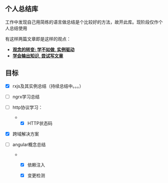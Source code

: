 ## 个人总结库

工作中发现自己用简练的语言做总结是个比较好的方法，故开此库。现阶段仅作个人总结使用

有这样两篇文章即是这样的观点：

* **[观念的转变: 学不如做, 实例驱动](https://github.com/niudai/How-to-be-a-good-programmer/blob/master/doc/abilities/ability_task_driven.md)**
* **[学会输出知识, 尝试写文章](https://github.com/niudai/How-to-be-a-good-programmer/blob/master/doc/abilities/ability_articles.md)**

## 目标

- [x] rxjs及其实例总结（持续总结中。。。）
- [ ] ngrx学习总结
- [ ] http协议学习：

  - - [x] HTTP状态码
- [x] 跨域解决方案
- [ ] angular概念总结
  - - [x] 依赖注入
    - [x] 变更检测

